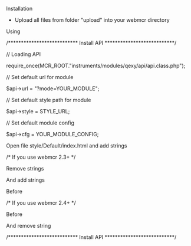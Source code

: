 Installation
- Upload all files from folder "upload" into your webmcr directory

Using

/*************************** Install API ***************************/

// Loading API

require_once(MCR_ROOT."instruments/modules/qexy/api/api.class.php");


// Set default url for module

$api->url = "?mode=YOUR_MODULE";
 
 
// Set default style path for module

$api->style = STYLE_URL;

// Set default module config

$api->cfg = YOUR_MODULE_CONFIG;

Open file style/Default/index.html and add strings

/* If you use webmcr 2.3+ */

Remove strings

<script src="<?php View::URL('js/jquery.js') ?>"></script>

<script src="<?php View::URL('js/bootstrap.min.js') ?>"></script>

And add strings

<script src="<?php View::URL('modules/qexy/api/js/jquery.js') ?>"></script>

<script src="<?php View::URL('modules/qexy/api/js/bootstrap.min.js') ?>"></script>

Before

<?php echo $content_js ?>

/* If you use webmcr 2.4+ */

<script src="<?php View::URL('modules/qexy/api/js/jquery.js') ?>"></script>

<script src="<?php View::URL('modules/qexy/api/js/bootstrap.min.js') ?>"></script>

Before

<?php echo $content_js ?>

And remove string

<script src="<?php View::URL('js/bootstrap-without-jquery.js') ?>"></script>

/*************************** Install API ***************************/
